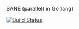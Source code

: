 SANE (parallel) in Go(lang)

[![Build Status](https://magnum.travis-ci.com/edmore/esp.svg?token=qCqiUCDFN1395pnZuyJY&branch=master)](https://magnum.travis-ci.com/edmore/esp)
